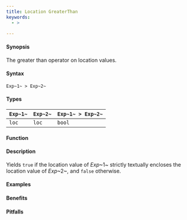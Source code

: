 ```yaml
---
title: Location GreaterThan
keywords:
  - >

---
```


#### Synopsis

The greater than operator on location values.

#### Syntax

`Exp~1~ > Exp~2~`

#### Types


| `Exp~1~` | `Exp~2~` | `Exp~1~ > Exp~2~`  |
| --- | --- | --- |
| `loc`     |  `loc`    | `bool`                |


#### Function

#### Description

Yields `true` if the location value of _Exp_~1~ strictly textually encloses
the location value of _Exp_~2~, and `false` otherwise.

#### Examples

#### Benefits

#### Pitfalls

